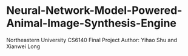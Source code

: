 # Neural-Network-Model-Powered-Animal-Image-Synthesis-Engine
Northeastern University CS6140 Final Project
Author: Yihao Shu and Xianwei Long
